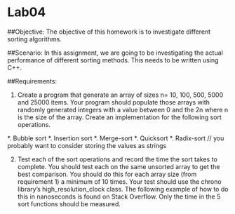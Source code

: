 # Lab04

##Objective:
The objective of this homework is to investigate different sorting algorithms.

##Scenario:
In this assignment, we are going to be investigating the actual performance of different sorting methods.  This needs to be written using C++.

##Requirements:
1.	Create a program that generate an array of sizes n= 10, 100, 500, 5000 and 25000 items.  Your program should populate those arrays with randomly generated integers with a value between 0 and the 2n where n is the size of the array.  Create an implementation for the following sort operations.

  *.	Bubble sort
  *.	Insertion sort
  *.	Merge-sort
  *.	Quicksort
  *.	Radix-sort // you probably want to consider storing the values as strings
  
2.	Test each of the sort operations and record the time the sort takes to complete.  You should test each on the same unsorted array to get the best comparison.  You should do this for each array size (from requirement 1) a minimum of 10 times.  Your test should use the chrono library’s high_resolution_clock class.  The following example of how to do this in nanoseconds is found on Stack Overflow.  Only the time in the 5 sort functions should be measured.
